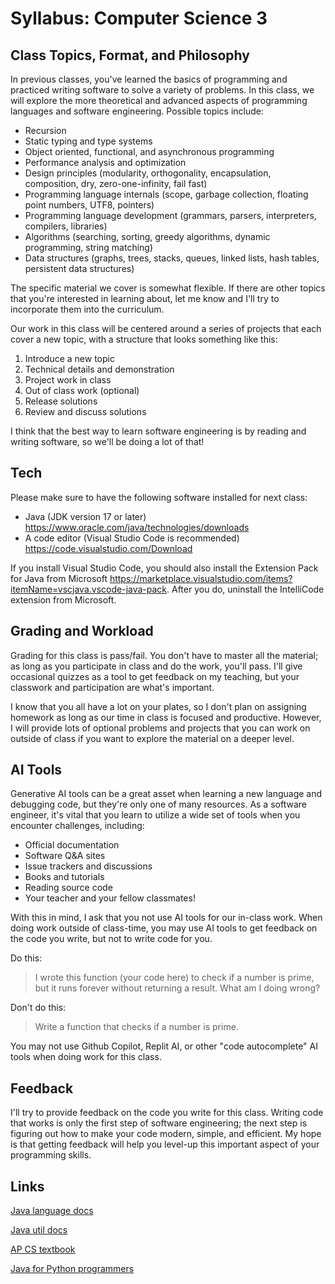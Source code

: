 # Syllabus: Computer Science 3

## Class Topics, Format, and Philosophy

In previous classes, you've learned the basics of programming and practiced writing software to solve a variety of problems. In this class, we will explore the more theoretical and advanced aspects of programming languages and software engineering. Possible topics include:

- Recursion
- Static typing and type systems
- Object oriented, functional, and asynchronous programming
- Performance analysis and optimization
- Design principles (modularity, orthogonality, encapsulation, composition, dry, zero-one-infinity, fail fast)
- Programming language internals (scope, garbage collection, floating point numbers, UTF8, pointers)
- Programming language development (grammars, parsers, interpreters, compilers, libraries)
- Algorithms (searching, sorting, greedy algorithms, dynamic programming, string matching)
- Data structures (graphs, trees, stacks, queues, linked lists, hash tables, persistent data structures)

The specific material we cover is somewhat flexible. If there are other topics that you're interested in learning about, let me know and I'll try to incorporate them into the curriculum.

Our work in this class will be centered around a series of projects that each cover a new topic, with a structure that looks something like this:

1. Introduce a new topic
2. Technical details and demonstration
3. Project work in class
4. Out of class work (optional)
5. Release solutions
6. Review and discuss solutions

I think that the best way to learn software engineering is by reading and writing software, so we'll be doing a lot of that!

## Tech

Please make sure to have the following software installed for next class:

- Java (JDK version 17 or later) https://www.oracle.com/java/technologies/downloads
- A code editor (Visual Studio Code is recommended) https://code.visualstudio.com/Download

If you install Visual Studio Code, you should also install the Extension Pack for Java from Microsoft https://marketplace.visualstudio.com/items?itemName=vscjava.vscode-java-pack. After you do, uninstall the IntelliCode extension from Microsoft.

## Grading and Workload

Grading for this class is pass/fail. You don't have to master all the material; as long as you participate in class and do the work, you'll pass. I'll give occasional quizzes as a tool to get feedback on my teaching, but your classwork and participation are what's important.

I know that you all have a lot on your plates, so I don't plan on assigning homework as long as our time in class is focused and productive. However, I will provide lots of optional problems and projects that you can work on outside of class if you want to explore the material on a deeper level.

## AI Tools

Generative AI tools can be a great asset when learning a new language and debugging code, but they're only one of many resources. As a software engineer, it's vital that you learn to utilize a wide set of tools when you encounter challenges, including:

- Official documentation
- Software Q&A sites
- Issue trackers and discussions
- Books and tutorials
- Reading source code
- Your teacher and your fellow classmates!

With this in mind, I ask that you not use AI tools for our in-class work. When doing work outside of class-time, you may use AI tools to get feedback on the code you write, but not to write code for you.

Do this:

> I wrote this function (your code here) to check if a number is prime, but it runs forever without returning a result. What am I doing wrong?

Don't do this:

> Write a function that checks if a number is prime.

You may not use Github Copilot, Replit AI, or other "code autocomplete" AI tools when doing work for this class.

## Feedback

I'll try to provide feedback on the code you write for this class. Writing code that works is only the first step of software engineering; the next step is figuring out how to make your code modern, simple, and efficient. My hope is that getting feedback will help you level-up this important aspect of your programming skills.

## Links

[Java language docs](https://docs.oracle.com/en/java/javase/22/docs/api/java.base/java/lang/package-summary.html)

[Java util docs](https://docs.oracle.com/en/java/javase/22/docs/api/java.base/java/util/package-summary.html)

[AP CS textbook](https://runestone.academy/ns/books/published/csawesome/index.html)

[Java for Python programmers](https://runestone.academy/ns/books/published/java4python/index.html?mode=browsing)
